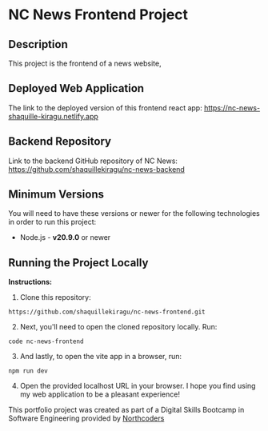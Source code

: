 # NC News Frontend Project

## Description

This project is the frontend of a news website, 

## Deployed Web Application

The link to the deployed version of this frontend react app: https://nc-news-shaquille-kiragu.netlify.app

## Backend Repository

Link to the backend GitHub repository of NC News: https://github.com/shaquillekiragu/nc-news-backend

## Minimum Versions

You will need to have these versions or newer for the following technologies in order to run this project:

- Node.js - **v20.9.0** or newer

## Running the Project Locally

**Instructions:**

1. Clone this repository:

```
https://github.com/shaquillekiragu/nc-news-frontend.git
```

2. Next, you'll need to open the cloned repository locally. Run:

```
code nc-news-frontend
```

3. And lastly, to open the vite app in a browser, run:

```
npm run dev
```

4. Open the provided localhost URL in your browser. I hope you find using my web application to be a pleasant experience!

This portfolio project was created as part of a Digital Skills Bootcamp in Software Engineering provided by [Northcoders](https://northcoders.com/)

